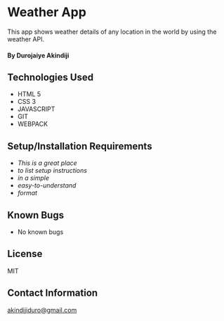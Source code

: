# Weather App

This app shows weather details of any location in the world by using the weather API.

#### By Durojaiye Akindiji

## Technologies Used

* HTML 5
* CSS 3
* JAVASCRIPT
* GIT
* WEBPACK



## Setup/Installation Requirements

* _This is a great place_
* _to list setup instructions_
* _in a simple_
* _easy-to-understand_
* _format_

## Known Bugs

* No known bugs

## License
MIT

## Contact Information
akindijiduro@gmail.com